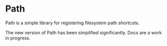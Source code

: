 # Path

Path is a simple library for registering filesystem path shortcuts.

The new version of Path has been simplified significantly. Docs are a work in progress.
